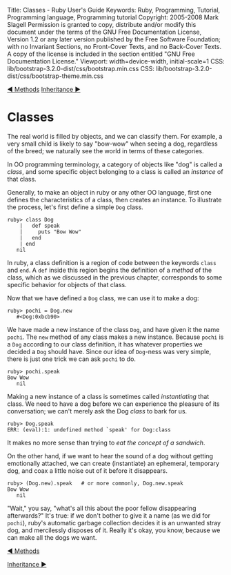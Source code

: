 Title: Classes - Ruby User's Guide
Keywords: Ruby, Programming, Tutorial, Programming language, Programming tutorial
Copyright: 2005-2008 Mark Slagell
           Permission is granted to copy, distribute and/or modify this document under the terms of the GNU Free Documentation License, Version 1.2 or any later version published by the Free Software Foundation; with no Invariant Sections, no Front-Cover Texts, and no Back-Cover Texts.
           A copy of the license is included in the section entitled "GNU Free Documentation License."
Viewport: width=device-width, initial-scale=1
CSS: lib/bootstrap-3.2.0-dist/css/bootstrap.min.css
CSS: lib/bootstrap-3.2.0-dist/css/bootstrap-theme.min.css

<div class="container">
<!-- Previous page -->
<a href="methods.html" class="btn btn-default">&#9668; Methods</a>
<!-- Next page -->
<a href="inheritance.html" class="btn btn-default">Inheritance &#9658;</a>

Classes
=======

The real world is filled by objects, and we can classify
them.  For example, a very small child is likely to say "bow-wow"
when seeing a dog, regardless of the breed; we naturally see the world
in terms of these categories.

In OO programming terminology, a category of objects like "dog" is
called a *class*, and some specific object belonging to a class
is called an *instance* of that class.

Generally, to make an object in ruby or any other OO language,
first one defines the characteristics of a class, then creates an
instance.  To illustrate the process, let's first define a simple
`Dog` class.

    ruby> class Dog
        |   def speak
        |     puts "Bow Wow"
        |   end
        | end
       nil

In ruby, a class definition is a region of code between the keywords
`class` and `end`.  A `def` inside this region begins the
definition of a *method* of the class, which as we discussed in
the previous chapter, corresponds to some specific behavior for
objects of that class.

Now that we have defined a `Dog` class, we can use it to
make a dog:

    ruby> pochi = Dog.new
       #<Dog:0xbcb90>

We have made a new instance of the class `Dog`, and have
given it the name `pochi`.  The `new` method of any class
makes a new instance.  Because `pochi` is a `Dog` according
to our class definition, it has whatever properties we
decided a `Dog` should have.  Since our idea of `Dog`-ness
was very simple, there is just one trick we can ask `pochi`
to do.

    ruby> pochi.speak
    Bow Wow
       nil

Making a new instance of a class is sometimes called
*instantiating* that class.  We need to have a dog before we
can experience the pleasure of its conversation; we can't merely ask
the Dog *class* to bark for us.

    ruby> Dog.speak
    ERR: (eval):1: undefined method `speak' for Dog:class

It makes no more sense than trying to *eat the concept of a sandwich*.

On the other hand, if we want to hear the sound of a dog without
getting emotionally attached, we can create (instantiate) an ephemeral,
temporary dog, and coax a little noise out of it before it
disappears.

    ruby> (Dog.new).speak   # or more commonly, Dog.new.speak
    Bow Wow
       nil

"Wait," you say, "what's all this about the poor fellow
disappearing afterwards?" It's true: if we don't bother to give
it a name (as we did for `pochi`), ruby's automatic garbage
collection decides it is an unwanted stray dog, and mercilessly
disposes of it.  Really it's okay, you know, because we can make
all the dogs we want.

<!-- Previous page -->
<a href="methods.html" class="btn btn-default">&#9668; Methods</a>
<!-- Next page -->
<a href="inheritance.html" class="btn btn-default">Inheritance &#9658;</a>
</div>
<script src="lib/jquery-1.11.1.min.js"></script>
<script src="lib/bootstrap-3.2.0-dist/js/bootstrap.min.js"></script>
